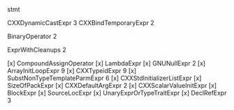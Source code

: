 stmt

CXXDynamicCastExpr 3
CXXBindTemporaryExpr 2

BinaryOperator 2

ExprWithCleanups 2

[x] CompoundAssignOperator
[x] LambdaExpr
[x] GNUNullExpr 2
[x] ArrayInitLoopExpr 9
[x] CXXTypeidExpr 9
[x] SubstNonTypeTemplateParmExpr 6
[x] CXXStdInitializerListExpr
[x] SizeOfPackExpr
[x] CXXDefaultArgExpr 2
[x] CXXScalarValueInitExpr
[x] BlockExpr
[x] SourceLocExpr
[x] UnaryExprOrTypeTraitExpr
[x] DeclRefExpr 3

